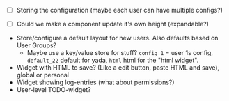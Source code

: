 
* [ ] Storing the configuration (maybe each user can have multiple configs?)
* [ ] Could we make a component update it's own height (expandable?)


* Store/configure a default layout for new users. Also defaults based on User Groups?
  * Maybe use a key/value store for stuff? `config_1` = user 1s config, `default_22` default for yada, `html` html for the "html widget". 
* Widget with HTML to save? (Like a edit button, paste HTML and save), global or personal 
* Widget showing log-entries (what about permissions?)
* User-level TODO-widget?
